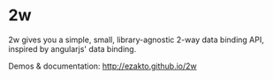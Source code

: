 2w
==

2w gives you a simple, small, library-agnostic 2-way data binding API, inspired by angularjs' data binding.

Demos & documentation: http://ezakto.github.io/2w
